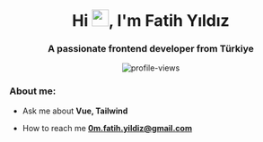 <h1 align="center">Hi <img src="https://raw.githubusercontent.com/MartinHeinz/MartinHeinz/master/wave.gif" width="30px">, I'm Fatih Yıldız</h1>

<h3 align="center">A passionate frontend developer from Türkiye</h3>
<center>
<img src="https://komarev.com/ghpvc/?username=0fatihyildiz&style=for-the-badge" alt="profile-views" /> 
</center>
<h3 align="left">About me:</h3>

- Ask me about **Vue, Tailwind**

- How to reach me **0m.fatih.yildiz@gmail.com**
